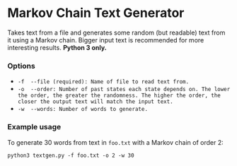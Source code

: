 # Markov Chain Text Generator

Takes text from a file and generates some random (but readable) text from it using a Markov chain. Bigger input text is recommended for more interesting results. **Python 3 only.**

### Options

- `-f  --file (required): Name of file to read text from.`
- `-o  --order: Number of past states each state depends on. The lower the order, the greater the randomness. The higher the order, the closer the output text will match the input text.`
- `-w  --words: Number of words to generate.`

### Example usage

To generate 30 words from text in `foo.txt` with a Markov chain of order 2:

`python3 textgen.py -f foo.txt -o 2 -w 30`
